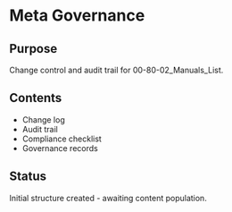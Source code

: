 # Meta Governance

## Purpose
Change control and audit trail for 00-80-02_Manuals_List.

## Contents
- Change log
- Audit trail
- Compliance checklist
- Governance records

## Status
Initial structure created - awaiting content population.
